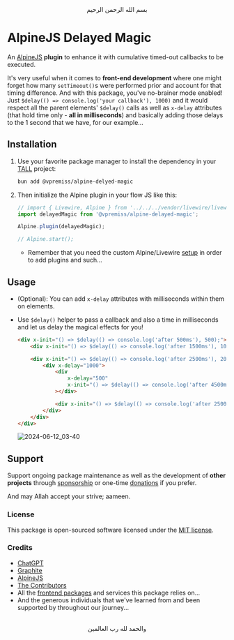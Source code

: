<div align="center">
    بسم الله الرحمن الرحيم
</div>

<div align="left">

# AlpineJS Delayed Magic
An [AlpineJS](https://alpinejs.dev/) **plugin** to enhance it with cumulative timed-out callbacks to be executed.

It's very useful when it comes to **front-end development** where one might forget how many `setTimeout()`s were performed prior and account for that timing difference. And with this package, you've no-brainer mode enabled! Just `$delay(() => console.log('your callback'), 1000)` and it would respect all the parent elements' `$delay()` calls as well as `x-delay` attributes (that hold time only - **all in milliseconds**) and basically adding those delays to the 1 second that we have, for our example...


## Installation

1. Use your favorite package manager to install the dependency in your [TALL](https://tallstack.dev) project:

   ```bash
   bun add @vpremiss/alpine-delyed-magic
   ```

2. Then initialize the Alpine plugin in your flow JS like this:

   ```js
   // import { Livewire, Alpine } from '../../../vendor/livewire/livewire/dist/livewire.esm';
   import delayedMagic from '@vpremiss/alpine-delayed-magic';

   Alpine.plugin(delayedMagic);

   // Alpine.start();
   ```

   - Remember that you need the custom Alpine/Livewire [setup](https://livewire.laravel.com/docs/installation#manually-bundling-livewire-and-alpine) in order to add plugins and such...


## Usage

- (Optional): You can add `x-delay` attributes with milliseconds within them on elements.

- Use `$delay()` helper to pass a callback and also a time in milliseconds and let us delay the magical effects for you! 

  ```html
  <div x-init="() => $delay(() => console.log('after 500ms'), 500);">
      <div x-init="() => $delay(() => console.log('after 1500ms'), 1000);"></div>

      <div x-init="() => $delay(() => console.log('after 2500ms'), 2000);">
          <div x-delay="1000">
              <div
                  x-delay="500"
                  x-init="() => $delay(() => console.log('after 4500ms'), 500);"
              ></div>

              <div x-init="() => $delay(() => console.log('after 2500ms'));"></div>
          </div>
      </div>
  </div>
  ```

  ![2024-06-12_03-40](https://github.com/VPremiss/alpine-delayed-magic/assets/121377476/cb771694-7409-4e27-8177-75de37589454)


## Support

Support ongoing package maintenance as well as the development of **other projects** through [sponsorship](https://github.com/sponsors/VPremiss) or one-time [donations](https://github.com/sponsors/VPremiss?frequency=one-time&sponsor=VPremiss) if you prefer.

And may Allah accept your strive; aameen.

### License

This package is open-sourced software licensed under the [MIT license](LICENSE.md).

### Credits

- [ChatGPT](https://chat.openai.com)
- [Graphite](https://graphite.dev)
- [AlpineJS](https://alpinejs.dev)
- [The Contributors](../../contributors)
- All the [frontend packages](./package.json#24) and services this package relies on...
- And the generous individuals that we've learned from and been supported by throughout our journey...


</div>

<div align="center">
   <br>والحمد لله رب العالمين
</div>
